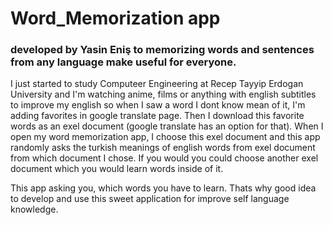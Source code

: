   # Word_Memorization app 
  
  ### developed by Yasin Eniş to memorizing words and sentences from any language make useful for everyone.

  I just started to study Computeer Engineering at Recep Tayyip Erdogan University and I'm watching anime, films or anything with english subtitles to improve my english so when I saw a word I dont know mean of it, I'm adding favorites in google translate page. Then I download this favorite words as an exel document (google translate has an option for that). When I open my word memorization app, I choose this exel document and this app randomly asks the turkish meanings of english words from exel document from which document I chose. If you would you could choose another exel document which you would learn words inside of it.

  This app asking you, which words you have to learn. Thats why good idea to develop and use this sweet application for improve self language knowledge.
 
 
 
